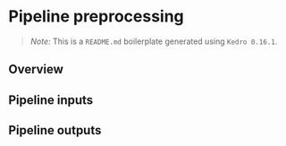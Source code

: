 # Pipeline preprocessing

> *Note:* This is a `README.md` boilerplate generated using `Kedro 0.16.1`.

## Overview

<!---
Please describe your modular pipeline here.
-->

## Pipeline inputs

<!---
The list of pipeline inputs.
-->

## Pipeline outputs

<!---
The list of pipeline outputs.
-->
